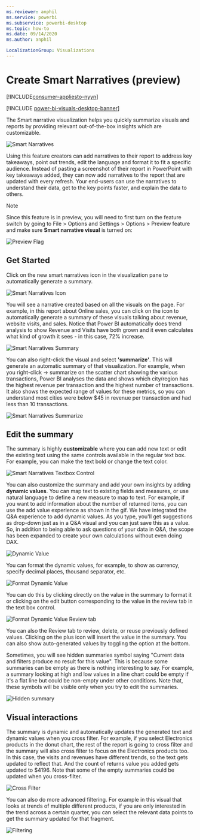```yaml
---
ms.reviewer: anphil
ms.service: powerbi
ms.subservice: powerbi-desktop
ms.topic: how-to
ms.date: 09/14/2020
ms.author: anphil

LocalizationGroup: Visualizations
---
```

# Create Smart Narratives (preview)

[!INCLUDE[consumer-appliesto-nyyn](../includes/consumer-appliesto-nyyn.md)]    

[!INCLUDE [power-bi-visuals-desktop-banner](../includes/power-bi-visuals-desktop-banner.md)]

The Smart narrative visualization helps you quickly summarize visuals and reports by providing relevant out-of-the-box insights which are customizable.

![Smart Narratives](media/power-bi-visualization-smart-narratives/1.png)

Using this feature creators can add narratives to their report to address key takeaways, point out trends, edit the language and format it to fit a specific audience. Instead of pasting a screenshot of their report in PowerPoint with key takeaways added, they can now add narratives to the report that are updated with every refresh. Your end-users can use the narratives to understand their data, get to the key points faster, and explain the data to others.

>[!NOTE]
> Since this feature is in preview, you will need to first turn on the feature switch by going to File > Options and Settings > Options > Preview feature and make sure **Smart narrative visual** is turned on:

![Preview Flag](media/power-bi-visualization-smart-narratives/2.png)

## Get Started 

Click on the new smart narratives icon in the visualization pane to automatically generate a summary.

![Smart Narratives Icon](media/power-bi-visualization-smart-narratives/3.png)

 You will see a narrative created based on all the visuals on the page. For example,  in this report about Online sales, you can click on the icon to automatically generate a summary of these visuals talking about revenue, website visits, and sales. Notice that Power BI automatically does trend analysis to show Revenue and Visits have both grown and it even calculates what kind of growth it sees - in this case, 72% increase.
 
 ![Smart Narratives Summary](media/power-bi-visualization-smart-narratives/4.gif)
 
 You can also right-click the visual and select **'summarize'**. This will generate an automatic summary of that visualization. For example, when you right-click -> summarize on the scatter chart showing the various transactions, Power BI analyses the data and shows which city/region has the highest revenue per transaction and the highest number of transactions. It also shows the expected range of values for these metrics, so you can understand most cities were below $45 in revenue per transaction and had less than 10 transactions.
 
  
 ![Smart Narratives Summarize](media/power-bi-visualization-smart-narratives/5.gif)
 
 ## Edit the summary
 
 The summary is highly **customizable** where you can add new text or edit the existing text using the same controls available in the regular text box. For example, you can make the text bold or change the text color.
 
  ![Smart Narratives Textbox Control](media/power-bi-visualization-smart-narratives/6.png)
  
  You can also customize the summary and add your own insights by adding **dynamic values**. You can map text to existing fields and measures, or use natural language to define a new measure to map to text. For example, if you want to add information about the number of returned items, you can use the add value experience as shown in the gif. We have integrated the Q&A experience to add dynamic values. As you type, you'll get suggestions as drop-down just as in a Q&A visual and you can just save this as a value.  So, in addition to being able to ask questions of your data in Q&A, the scope has been expanded to create your own calculations without even doing DAX. 
  
   ![Dynamic Value](media/power-bi-visualization-smart-narratives/7.gif)
  
  You can format the dynamic values, for example, to show as currency, specify decimal places, thousand separator, etc. 
   
   ![Format Dynamic Value](media/power-bi-visualization-smart-narratives/8.gif)
   
   You can do this by clicking directly on the value in the summary to format it or clicking on the edit button corresponding to the value in the review tab in the text box control. 
   
   ![Format Dynamic Value Review tab](media/power-bi-visualization-smart-narratives/9.png)
   
   You can also the Review tab to review, delete, or reuse previously defined values.  Clicking on the plus icon will insert the value in the summary. You can also show auto-generated values by toggling the option at the bottom.

Sometimes, you will see hidden summaries symbol saying "Current data and filters produce no result for this value". This is because some summaries can be empty as there is nothing interesting to say. For example, a summary looking at high and low values in a line chart could be empty if it's a flat line but could be non-empty under other conditions. Note that, these symbols will be visible only when you try to edit the summaries.


   ![Hidden summary](media/power-bi-visualization-smart-narratives/10.png)
   
   ## Visual interactions
   The summary is dynamic and automatically updates the generated text and dynamic values when you cross filter. For example, if you select Electronics products in the donut chart, the rest of the report is going to cross filter and the summary will also cross filter to focus on the Electronics products too.  In this case, the visits and revenues have different trends, so the text gets updated to reflect that. And the count of returns value you added gets updated to $4196. Note that some of the empty summaries could be updated when you cross-filter.
   
   ![Cross Filter](media/power-bi-visualization-smart-narratives/11.gif)
   
   You can also do more advanced filtering. For example in this visual that looks at trends of multiple different products, if you are only interested in the trend across a certain quarter, you can select the relevant data points to get the summary updated for that fragment.
   
   ![Filtering ](media/power-bi-visualization-smart-narratives/12.gif)
   

